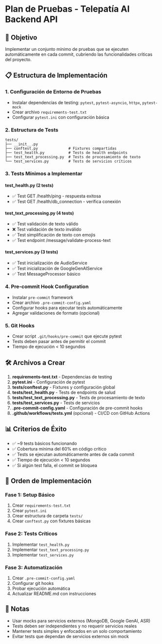 # Plan de Pruebas - Telepatía AI Backend API

## 🎯 Objetivo
Implementar un conjunto mínimo de pruebas que se ejecuten automáticamente en cada commit, cubriendo las funcionalidades críticas del proyecto.

## 📋 Estructura de Implementación

### 1. Configuración de Entorno de Pruebas
- Instalar dependencias de testing: `pytest`, `pytest-asyncio`, `httpx`, `pytest-mock`
- Crear archivo `requirements-test.txt`
- Configurar `pytest.ini` con configuración básica

### 2. Estructura de Tests
```
tests/
├── __init__.py
├── conftest.py              # Fixtures compartidas
├── test_health.py           # Tests de health endpoints
├── test_text_processing.py  # Tests de procesamiento de texto
└── test_services.py         # Tests de servicios críticos
```

### 3. Tests Mínimos a Implementar

#### **test_health.py** (2 tests)
- ✅ Test GET /health/ping - respuesta exitosa
- ✅ Test GET /health/db_connection - verifica conexión

#### **test_text_processing.py** (4 tests)
- ✅ Test validación de texto válido
- ❌ Test validación de texto inválido
- ✅ Test simplificación de texto con emojis
- ✅ Test endpoint /message/validate-process-text

#### **test_services.py** (3 tests)
- ✅ Test inicialización de AudioService
- ✅ Test inicialización de GoogleGenAIService
- ✅ Test MessageProcessor básico

### 4. Pre-commit Hook Configuration
- Instalar `pre-commit` framework
- Crear archivo `.pre-commit-config.yaml`
- Configurar hooks para ejecutar tests automáticamente
- Agregar validaciones de formato (opcional)

### 5. Git Hooks
- Crear script `.git/hooks/pre-commit` que ejecute pytest
- Tests deben pasar antes de permitir el commit
- Tiempo de ejecución < 10 segundos

## 🛠️ Archivos a Crear

1. **requirements-test.txt** - Dependencias de testing
2. **pytest.ini** - Configuración de pytest
3. **tests/conftest.py** - Fixtures y configuración global
4. **tests/test_health.py** - Tests de endpoints de salud
5. **tests/test_text_processing.py** - Tests de procesamiento de texto
6. **tests/test_services.py** - Tests de servicios
7. **.pre-commit-config.yaml** - Configuración de pre-commit hooks
8. **.github/workflows/tests.yml** (opcional) - CI/CD con GitHub Actions

## 📊 Criterios de Éxito

- ✅ ~9 tests básicos funcionando
- ✅ Cobertura mínima del 60% en código crítico
- ✅ Tests se ejecutan automáticamente antes de cada commit
- ✅ Tiempo de ejecución < 10 segundos
- ✅ Si algún test falla, el commit se bloquea

## 🚀 Orden de Implementación

### Fase 1: Setup Básico
1. Crear `requirements-test.txt`
2. Crear `pytest.ini`
3. Crear estructura de carpeta `tests/`
4. Crear `conftest.py` con fixtures básicas

### Fase 2: Tests Críticos
1. Implementar `test_health.py`
2. Implementar `test_text_processing.py`
3. Implementar `test_services.py`

### Fase 3: Automatización
1. Crear `.pre-commit-config.yaml`
2. Configurar git hooks
3. Probar ejecución automática
4. Actualizar README.md con instrucciones

## 📝 Notas
- Usar mocks para servicios externos (MongoDB, Google GenAI, ASR)
- Tests deben ser independientes y no requerir servicios reales
- Mantener tests simples y enfocados en un solo comportamiento
- Evitar tests que dependan de servicios externos sin mock

